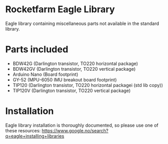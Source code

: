Rocketfarm Eagle Library
========================
Eagle library containing miscellaneous parts not available in the standard library.

# Parts included
- BDW42G (Darlington transistor, TO220 horizontal package)
- BDW42GV (Darlington transistor, TO220 vertical package)
- Arduino Nano (Board footprint)  
- GY-52 (MPU-6050 IMU breakout board footprint)  
- TIP120 (Darlington transistor, TO220 horizontal packagei (std lib copy))
- TIP120V (Darlington transistor, TO220 vertical package)

# Installation
Eagle library installation is thoroughly documented, so please use one of these resources:
https://www.google.no/search?q=eagle+installing+libraries

